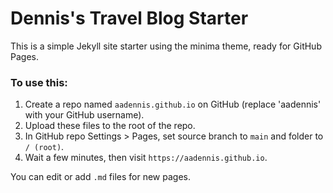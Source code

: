 # Dennis's Travel Blog Starter

This is a simple Jekyll site starter using the minima theme, ready for GitHub Pages.

### To use this:
1. Create a repo named `aadennis.github.io` on GitHub (replace 'aadennis' with your GitHub username).
2. Upload these files to the root of the repo.
3. In GitHub repo Settings > Pages, set source branch to `main` and folder to `/ (root)`.
4. Wait a few minutes, then visit `https://aadennis.github.io`.

You can edit or add `.md` files for new pages.
